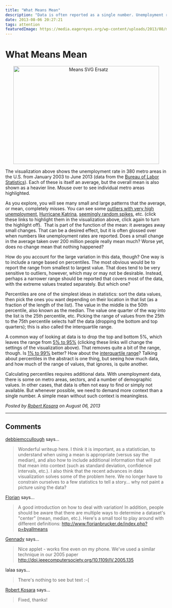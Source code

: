 ```yaml
---
title: "What Means Mean"
description: "Data is often reported as a single number. Unemployment rates, housing prices, crime, etc. are all boiled down to single numbers that average over a large population. But averages, or means, hide much of the richness of the underlying data, and without at least a sense of the spread of the data values, are largely meaningless."
date: 2013-08-06 20:27:21
tags: attention
featuredImage: https://media.eagereyes.org/wp-content/uploads/2013/08/means-teaser.png
---
```


# What Means Mean


<p align="center"><img class="aligncenter size-full wp-image-2543" alt="Means SVG Ersatz" src="https://media.eagereyes.org/wp-content/uploads/2013/08/means-ersatz.png" width="455" height="305" /></p>

The visualization above shows the unemployment rate in 380 metro areas in the U.S. from January 2003 to June 2013 (data from the <a href="http://www.bls.gov/lau/home.htm">Bureau of Labor Statistics</a>). Each of these is itself an average, but the overall mean is also shown as a heavier line. Mouse over to see individual metro areas highlighted.

As you explore, you will see many small and large patterns that the average, or mean, completely misses. You can see some <a href="javascript:toggle(['.MT062094', '.MT044974', '.MT432502']);">outliers with very high unemployment</a>, <a href="javascript:toggle(['.MT282506', '.MT283770', '.MT222934', '.MT221294', '.MT223538', '.MT222638']);">Hurricane Katrina</a>, <a href="javascript:toggle(['.MT124268', '.MT434950', '.MT184546']);">seemingly random spikes</a>, etc. (click these links to highlight them in the visualization above, click again to turn the highlight off).  That is part of the function of the mean: it averages away small changes. That can be a desired effect, but it is often glossed over when numbers like unemployment rates are reported. Does a small change in the average taken over 200 million people really mean much? Worse yet, does no change mean that nothing happened?

How do you account for the large variation in this data, though? One way is to include a range based on percentiles. The most obvious would be to report the range from smallest to largest value. That does tend to be very sensitive to outliers, however, which may or may not be desirable. Instead, perhaps a narrower range should be reported that covers most of the data, with the extreme values treated separately. But which one?

Percentiles are one of the simplest ideas in statistics: sort the data values, then pick the ones you want depending on their location in that list (as a fraction of the length of the list). The value in the middle is the 50th percentile, also known as the median. The value one quarter of the way into the list is the 25th percentile, etc. Picking the range of values from the 25th to the 75th percentile selects half the data (dropping the bottom and top quarters); this is also called the interquartile range.

A common way of looking at data is to drop the top and bottom 5%, which leaves the range from <a href="javascript:switchToPercentile(2);">5% to 95%</a> (clicking these links will change the settings of the visualization above). That removes quite a bit of the range, though. Is <a href="javascript:switchToPercentile(1);">1% to 99%</a> better? How about the <a href="javascript:switchToPercentile(6);">interquartile range</a>? Talking about percentiles in the abstract is one thing, but seeing how much data, and how much of the range of values, that ignores, is quite another.

Calculating percentiles requires additional data. With unemployment data, there is some on metro areas, sectors, and a number of demographic values. In other cases, that data is often not easy to find or simply not available. But whenever possible, we need to demand more context than a single number. A simple mean without such context is meaningless.


_Posted by <a href="/about">Robert Kosara</a> on August 06, 2013_


<aside class="comments">

---
## Comments

<a href="http://gravatar.com/debbiemccullough" rel="nofollow noopener" target="_blank">debbiemccullough</a> says…
>	Wonderful writeup here.  I think it is important, as a statistician, to understand when using a mean is appropriate (versus say the median), and also how to include additional information that will put that mean into context (such as standard deviation, confidence intervals, etc.).  I also think that the recent advances in data visualization solves some of the problem here.  We no longer have to constrain ourselves to a few statistics to tell a story... why not paint a picture using the data?

<a href="http://www.florianbrucker.de" rel="nofollow noopener" target="_blank">Florian</a> says…
>	A good introduction on how to deal with variation! In addition, people should be aware that there are multiple ways to determine a dataset's "center" (mean, median, etc.). Here's a small tool to play around with different definitions: http://www.florianbrucker.de/index.php?p=byallmeans

<a href="http://geoanalytics.net" rel="nofollow noopener" target="_blank">Gennady</a> says…
>	Nice applet - works fine even on my phone. We've used a similar technique in our 2005 paper http://doi.ieeecomputersociety.org/10.1109/IV.2005.135

lalaa says…
>	There's nothing to see but text :-(

<a href="http://eagereyes.org/about" rel="nofollow noopener" target="_blank">Robert Kosara</a> says…
>	Fixed, thanks!

</aside>

